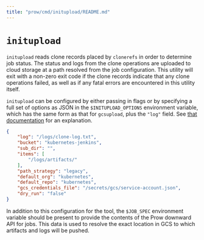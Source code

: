 ```yaml
---
title: "prow/cmd/initupload/README.md"
---
```


# `initupload`

`initupload` reads clone records placed by `clonerefs` in order to determine job status. The status
and logs from the clone operations are uploaded to cloud storage at a path resolved from the job
configuration. This utility will exit with a non-zero exit code if the clone records indicate that
any clone operations failed, as well as if any fatal errors are encountered in this utility itself.

`initupload` can be configured by either passing in flags or by specifying a full set of options
as JSON in the `$INITUPLOAD_OPTIONS` environment variable, which has the same form as that for
`gcsupload`, plus the `"log"` field. See [that documentation](https://github.com/kubernetes/test-infra/tree/master/prow/cmd/gcsupload/README.md) for
an explanation.

```json
{
    "log": "/logs/clone-log.txt",
    "bucket": "kubernetes-jenkins",
    "sub_dir": "",
    "items": [
        "/logs/artifacts/"
    ],
    "path_strategy": "legacy",
    "default_org": "kubernetes",
    "default_repo": "kubernetes",
    "gcs_credentials_file": "/secrets/gcs/service-account.json",
    "dry_run": "false"
}
```

In addition to this configuration for the tool, the `$JOB_SPEC` environment variable should be
present to provide the contents of the Prow downward API for jobs. This data is used to resolve
the exact location in GCS to which artifacts and logs will be pushed.
